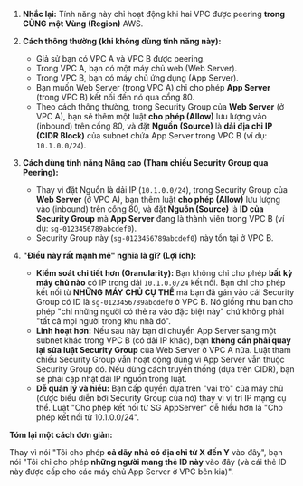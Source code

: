 1.  **Nhắc lại:** Tính năng này chỉ hoạt động khi hai VPC được peering **trong CÙNG một Vùng (Region)** AWS.

2.  **Cách thông thường (khi không dùng tính năng này):**

    - Giả sử bạn có VPC A và VPC B được peering.
    - Trong VPC A, bạn có một máy chủ web (Web Server).
    - Trong VPC B, bạn có máy chủ ứng dụng (App Server).
    - Bạn muốn Web Server (trong VPC A) chỉ cho phép **App Server** (trong VPC B) kết nối đến nó qua cổng 80.
    - Theo cách thông thường, trong Security Group của **Web Server** (ở VPC A), bạn sẽ thêm một luật **cho phép (Allow)** lưu lượng vào (inbound) trên cổng 80, và đặt **Nguồn (Source)** là **dải địa chỉ IP (CIDR Block)** của subnet chứa App Server trong VPC B (ví dụ: `10.1.0.0/24`).

3.  **Cách dùng tính năng Nâng cao (Tham chiếu Security Group qua Peering):**

    - Thay vì đặt Nguồn là dải IP (`10.1.0.0/24`), trong Security Group của **Web Server** (ở VPC A), bạn thêm luật **cho phép (Allow)** lưu lượng vào (inbound) trên cổng 80, và đặt **Nguồn (Source)** là **ID của Security Group** mà **App Server** đang là thành viên trong VPC B (ví dụ: `sg-0123456789abcdef0`).
    - Security Group này (`sg-0123456789abcdef0`) này tồn tại ở VPC B.

4.  **"Điều này rất mạnh mẽ" nghĩa là gì? (Lợi ích):**
    - **Kiểm soát chi tiết hơn (Granularity):** Bạn không chỉ cho phép **bất kỳ máy chủ nào** có IP trong dải `10.1.0.0/24` kết nối. Bạn chỉ cho phép kết nối từ **NHỮNG MÁY CHỦ CỤ THỂ** mà bạn đã gán vào cái Security Group có ID là `sg-0123456789abcdef0` ở VPC B. Nó giống như bạn cho phép "chỉ những người có thẻ ra vào đặc biệt này" chứ không phải "tất cả mọi người trong khu nhà đó".
    - **Linh hoạt hơn:** Nếu sau này bạn di chuyển App Server sang một subnet khác trong VPC B (có dải IP khác), bạn **không cần phải quay lại sửa luật Security Group** của Web Server ở VPC A nữa. Luật tham chiếu Security Group vẫn hoạt động đúng vì App Server vẫn thuộc Security Group đó. Nếu dùng cách truyền thống (dựa trên CIDR), bạn sẽ phải cập nhật dải IP nguồn trong luật.
    - **Dễ quản lý và hiểu:** Bạn cấp quyền dựa trên "vai trò" của máy chủ (được biểu diễn bởi Security Group của nó) thay vì vị trí IP mạng cụ thể. Luật "Cho phép kết nối từ SG AppServer" dễ hiểu hơn là "Cho phép kết nối từ 10.1.0.0/24".

**Tóm lại một cách đơn giản:**

Thay vì nói "Tôi cho phép **cả dãy nhà có địa chỉ từ X đến Y** vào đây", bạn nói "Tôi chỉ cho phép **những người mang thẻ ID này** vào đây (và cái thẻ ID này được cấp cho các máy chủ App Server ở VPC bên kia)".
